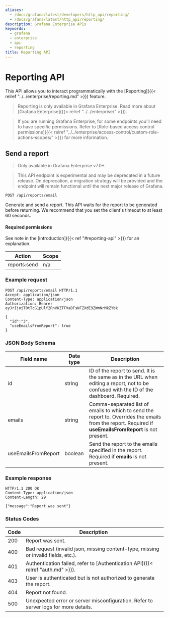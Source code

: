 ```yaml
---
aliases:
  - /docs/grafana/latest/developers/http_api/reporting/
  - /docs/grafana/latest/http_api/reporting/
description: Grafana Enterprise APIs
keywords:
  - grafana
  - enterprise
  - api
  - reporting
title: Reporting API
---
```


# Reporting API

This API allows you to interact programmatically with the [Reporting]({{< relref "../../enterprise/reporting.md" >}}) feature.

> Reporting is only available in Grafana Enterprise. Read more about [Grafana Enterprise]({{< relref "../../enterprise/" >}}).

> If you are running Grafana Enterprise, for some endpoints you'll need to have specific permissions. Refer to [Role-based access control permissions]({{< relref "../../enterprise/access-control/custom-role-actions-scopes/" >}}) for more information.

## Send a report

> Only available in Grafana Enterprise v7.0+.

> This API endpoint is experimental and may be deprecated in a future release. On deprecation, a migration strategy will be provided and the endpoint will remain functional until the next major release of Grafana.

`POST /api/reports/email`

Generate and send a report. This API waits for the report to be generated before returning. We recommend that you set the client's timeout to at least 60 seconds.

#### Required permissions

See note in the [introduction]({{< ref "#reporting-api" >}}) for an explanation.

| Action       | Scope |
| ------------ | ----- |
| reports:send | n/a   |

### Example request

```http
POST /api/reports/email HTTP/1.1
Accept: application/json
Content-Type: application/json
Authorization: Bearer eyJrIjoiT0tTcG1pUlY2RnVKZTFVaDFsNFZXdE9ZWmNrMkZYbk

{
  "id":"3",
  "useEmailsFromReport": true
}
```

### JSON Body Schema

| Field name          | Data type | Description                                                                                                                                              |
| ------------------- | --------- | -------------------------------------------------------------------------------------------------------------------------------------------------------- |
| id                  | string    | ID of the report to send. It is the same as in the URL when editing a report, not to be confused with the ID of the dashboard. Required.                 |
| emails              | string    | Comma-separated list of emails to which to send the report to. Overrides the emails from the report. Required if **useEmailsFromReport** is not present. |
| useEmailsFromReport | boolean   | Send the report to the emails specified in the report. Required if **emails** is not present.                                                            |

### Example response

```http
HTTP/1.1 200 OK
Content-Type: application/json
Content-Length: 29

{"message":"Report was sent"}
```

### Status Codes

| Code | Description                                                                         |
| ---- | ----------------------------------------------------------------------------------- |
| 200  | Report was sent.                                                                    |
| 400  | Bad request (invalid json, missing content-type, missing or invalid fields, etc.).  |
| 401  | Authentication failed, refer to [Authentication API]({{< relref "auth.md" >}}).     |
| 403  | User is authenticated but is not authorized to generate the report.                 |
| 404  | Report not found.                                                                   |
| 500  | Unexpected error or server misconfiguration. Refer to server logs for more details. |
